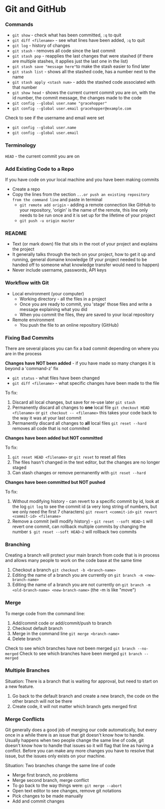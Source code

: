 # Git and GitHub

### Commands
- `git show` - check what has been committed, `:q` to quit
- `git diff <filename>` - see what lines have been added, `:q` to quit
- `git log` - history of changes
- `git stash` - removes all code since the last commit
- `git stash pop` - reapplies the last changes that were stashed (if there are multiple stashes, it applies just the last one in the list)
- `git stash save "message here"`to make the stash easier to find later
- `git stash list` - shows all the stashed code, has a number next to the name
- `git stash apply <stash num>` - adds the stashed code associated with that number
- `git show head` - shows the current current commit you are on, with the id number, the commit message, the changes made to the code
- `git config --global user.name "gracehopper"`
- `git config --global user.email gracehopper@example.com`

Check to see if the username and email were set
- `git config --global user.name`
- `git config --global user.email`

### Terminology
`HEAD` - the current commit you are on


### Add Existing Code to a Repo
If you have code on your local machine and you have been making commits
- Create a repo
- Copy the lines from the section `...or push an existing repository from the command line` and paste in terminal
  -  `git remote add origin` - adding a remote connection like GitHub to your repository, 'origin' is the name of the remote, this line only needs to be run once and it is set up for the lifetime of your project
  - `git push -u origin master`


### README
- Text (or mark down) file that sits in the root of your project and explains the project
- It generally talks through the tech on your project, how to get it up and running, general domaine knowledge (If your project needed to be handed off to someone what knowledge transfer would need to happen)
- Never include username, passwords, API keys


### Workflow with Git
- Local environment (your computer)
  - Working directory - all the files in a project
  - Once you are ready to commit, you 'stage' those files and write a message explaining what you did
  - When you commit the files, they are saved to your local repository
- Remote environment
  - You push the file to an online repository (GitHub)

### Fixing Bad Commits
There are several places you can fix a bad commit depending on where you are in the process

**Changes have NOT been added** - if you have made so many changes it is beyond a 'command-z' fix
- `git status` - what files have been changed
- `git diff <filename>` - what specific changes have been made to the file

To fix:
1. Discard all local changes, but save for re-use later
`git stash`
2. Permanently discard all changes to **one** local file
`git checkout HEAD <filename>` or `git checkout -- <filename>` this takes your code back to the way it was at your last commit
3. Permanently discard all changes to **all** local files
`git reset --hard` removes all code that is not commited

**Changes have been added but NOT committed**

To fix:
1. `git reset HEAD <filename>` or `git reset` to reset all files
2. The files hasn't changed in the text editor, but the changes are no longer staged
3. Can stash changes or remove permanently with `git reset --hard`

**Changes have been committed but NOT pushed**

To fix:
1) Without modifying history - can revert to a specific commit by id, look at the log `git log` to see the commit id (a very long string of numbers, but we only need the first 7 characters) `git revert <commit-id>` `git revert <commit-id> <filename>`
2) Remove a commit (will modify history) - `git reset --soft HEAD~1` will revert one commit, can rollback multiple commits by changing the number `$ git reset --soft HEAD~2` will rollback two commits


### Branching
Creating a branch will protect your main branch from code that is in process and allows many people to work on the code base at the same time
1) Checkout a branch `git checkout -b <branch-name>`
2) Editing the name of a branch you are currently on `git branch -m <new-branch-name>`
3) Editing the name of a branch you are not currently on `git branch -m <old-branch-name> <new-branch-name>` (the -m is like "move")

### Merge
To merge code from the command line:
1) Add/commit code or add/commit/push to branch
2) Checkout default branch
3) Merge in the command line `git merge <branch-name>`
4) Delete branch

Check to see which branches have not been merged `git branch --no-merged`
Check to see which branches have been merged `git branch --merged`

### Multiple Branches
Situation: There is a branch that is waiting for approval, but need to start on a new feature.
1) Go back to the default branch and create a new branch, the code on the other branch will not be there
2) Create code, it will not matter which branch gets merged first


### Merge Conflicts
Git generally does a good job of merging our code automatically, but every once in a while there is an issue that git doesn't know how to handle. Usually happens when two people change the same line of code, git doesn't know how to handle that issues so it will flag that line as having a conflict. Before you can make any more changes you have to resolve that issue, but the issues only exists on your machine.


Situation: Two branches change the same line of code
- Merge first branch, no problems
- Merge second branch, merge conflict
- To go back to the way things were: `git merge --abort`
- Open text editor to see changes, remove git notations
- Pick changes to be made manually
- Add and commit changes
